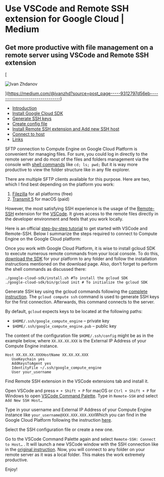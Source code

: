 # Use VSCode and Remote SSH extension for Google Cloud | Medium
Get more productive with file management on a remote server using VSCode and Remote SSH extension
-------------------------------------------------------------------------------------------------

[

![Ivan Zhdanov](https://miro.medium.com/v2/resize:fill:88:88/1*ddJcBj9vYGjvm1jSpJhdpA.jpeg)









](https://medium.com/@ivanzhd?source=post_page-----9312797d56eb--------------------------------)

*   [Introduction](#6733)
*   [Install Google Cloud SDK](#8e9a)
*   [Generate SSH keys](#3eca)
*   [Create config file](#3bf0)
*   [Install Remote SSH extension and Add new SSH host](#1e71)
*   [Connect to host](#b9e5)
*   [Links](#2749)

SFTP connection to Compute Engine on Google Cloud Platform is convenient for managing files. For sure, you could log in directly to the remote server and do most of the files and folders management via the console with [shell commands](https://help.ubuntu.com/community/UsingTheTerminal) like `cd; ls; pwd;` But it is way more productive to view the folder structure like in any file explorer.

There are multiple SFTP clients available for this purpose. Here are two, which I find best depending on the platform you work:

1.  [Filezilla](https://filezilla-project.org/) for all platforms (free)
2.  [Transmit 5](https://panic.com/transmit/) for macOS (paid)

However, the most satisfying SSH experience is the usage of the [Remote-SSH](https://marketplace.visualstudio.com/items?itemName=ms-vscode-remote.remote-ssh) extension for the [VSCode](https://code.visualstudio.com/). It gives access to the remote files directly in the developer environment and feels that you work locally.

Here is an official [step-by-step tutorial](https://code.visualstudio.com/docs/remote/ssh-tutorial) to get started with VSCode and Remote-SSH. Below I summarize the steps required to connect to Compute Engine on the Google Cloud platform:

Once you work with Google Cloud Platform, it is wise to install gcloud SDK to execute numerous remote commands from your local console. To do this, [download the SDK](https://cloud.google.com/sdk/docs/install) for your platform to any folder and follow the installation instructions mentioned on the download page. Also, don’t forget to perform the shell commands as discussed there:

```
./google-cloud-sdk/install.sh #To install the gcloud SDK
./google-cloud-sdk/bin/gcloud init # To initialize the gcloud SDK
```


Generate SSH key using the gcloud commands following the [complete instruction](https://cloud.google.com/compute/docs/instances/connecting-to-instance). The `gcloud compute ssh` command is used to generate SSH keys for the first connection. Afterwards, this command connects to the server.

By default, `gcloud` expects keys to be located at the following paths:

*   `$HOME/.ssh/google_compute_engine` – private key
*   `$HOME/.ssh/google_compute_engine.pub` – public key

The content of the configuration file `$HOME/.ssh/config` might be as in the example below, where `XX.XX.XX.XXX` is the External IP Address of your Compute Engine instance.

```
Host XX.XX.XX.XXXHostName XX.XX.XX.XXX
   UseKeychain yes
   AddKeysToAgent yes
   IdentityFile ~/.ssh/google_compute_engine
   User your_username
```


Find Remote SSH extension in the VSCode extensions tab and install it.

Open VSCode and press `⌘ + Shift + P` for macOS or `Ctrl + Shift + P` for Windows to open [VSCode Command Palette](https://code.visualstudio.com/docs/getstarted/userinterface#_command-palette). Type in `Remote-SSH` and select `Add New SSH Host…`

Type in your username and External IP Address of your Compute Engine instance like `your_username@XXX.XXX.XXX.XXX`Which you can find in the Google Cloud Platform following the instruction [here](https://cloud.google.com/compute/docs/instances/view-ip-address#console).

Select the SSH configuration file or create a new one.

Go to the VSCode Command Palette again and select `Remote-SSH: Connect to Host…` . It will launch a new VSCode window with the SSH connection like in the [original instruction](https://marketplace.visualstudio.com/items?itemName=ms-vscode-remote.remote-ssh). Now, you will connect to any folder on your remote server as it was a local folder. This makes the work extremely productive.

Enjoy!
